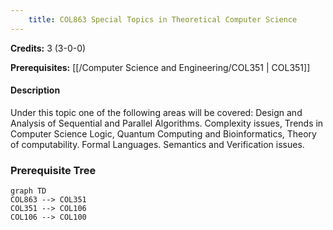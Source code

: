 ```yaml
---
    title: COL863 Special Topics in Theoretical Computer Science
---
```

**Credits:** 3 (3-0-0)



**Prerequisites:** [[/Computer Science and Engineering/COL351 | COL351]]

#### Description 
Under this topic one of the following areas will be covered: Design and Analysis of Sequential and Parallel Algorithms. Complexity issues, Trends in Computer Science Logic, Quantum Computing and Bioinformatics, Theory of computability. Formal Languages. Semantics and Verification issues.

### Prerequisite Tree

```mermaid
graph TD
COL863 --> COL351
COL351 --> COL106
COL106 --> COL100
```